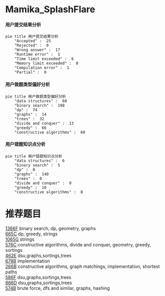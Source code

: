 # Mamika_SplashFlare

<!-- tabs:start -->



#### **用户提交结果分析**

```mermaid
pie title 用户提交结果分析
    "Accepted" :  25
    "Rejected" :  0
    "Wrong answer" :  17
    "Runtime error" :  1
    "Time limit exceeded" :  6
    "Memory limit exceeded" :  0
    "Compilation error" :  1
    "Partial" :  0
```

#### **用户做题类型偏好分析**

```mermaid
pie title 用户做题类型偏好分析
    "data structures" :  60
    "binary search" :  198
    "dp" :  74
    "graphs" :  14
    "trees" :  32
    "divide and conquer" :  13
    "greedy" :  66
    "constructive algorithms" :  60
```
#### **用户错题知识点分析**

```mermaid
pie title 用户错题知识点分析
    "data structures" :  6
    "binary search" :  5
    "dp" :  0
    "graphs" :  140
    "trees" :  0
    "divide and conquer" :  0
    "greedy" :  10
    "constructive algorithms" :  8
```



<!-- tabs:end -->
# 推荐题目
[1366F](https://codeforces.com/contest/1366/problem/F)		binary search,
                        dp,
                        geometry,
                        graphs		  
[665C](https://codeforces.com/contest/665/problem/C)		dp,
                        greedy,
                        strings		  
[1065G](https://codeforces.com/contest/1065/problem/G)		strings		  
[576C](https://codeforces.com/contest/576/problem/C)		constructive algorithms,
                        divide and conquer,
                        geometry,
                        greedy,
                        sortings		  
[462E](https://codeforces.com/contest/462/problem/E)		dsu,graphs,sortings,trees		  
[678B](https://codeforces.com/contest/678/problem/B)		implementation		  
[266B](https://codeforces.com/contest/266/problem/B)		constructive algorithms,
                        graph matchings,
                        implementation,
                        shortest paths		  
[586F](https://codeforces.com/contest/586/problem/F)		dsu,graphs,sortings,trees		  
[866D](https://codeforces.com/contest/866/problem/D)		dsu,graphs,sortings,trees		  
[574B](https://codeforces.com/contest/574/problem/B)		brute force,
                        dfs and similar,
                        graphs,
                        hashing		  
